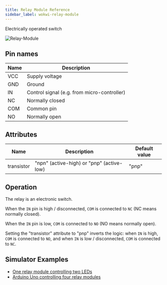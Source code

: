 ```yaml
---
title: Relay Module Reference
sidebar_label: wokwi-relay-module
---
```


Electrically operated switch

![Relay-Module](wokwi-relay-module.svg)

## Pin names

| Name | Description                                 |
| ---- | ------------------------------------------- |
| VCC  | Supply voltage                              |
| GND  | Ground                                      |
| IN   | Control signal (e.g. from micro-controller) |
| NC   | Normally closed                             |
| COM  | Common pin                                  |
| NO   | Normally open                               |

## Attributes

| Name       | Description                               | Default value |
| ---------- | ----------------------------------------- | ------------- |
| transistor | "npn" (active-high) or "pnp" (active-low) | "pnp"|

## Operation

The relay is an electronic switch.

When the `IN` pin is high / disconnected, `COM` is connected to `NC` (NC means normally closed).

When the `IN` pin is low, `COM` is connected to `NO` (NO means normally open).

Setting the "transistor" attribute to "pnp" inverts the logic: when `IN` is high, `COM` is connected to `NO`, and when `IN` is low / disconnected, `COM` is connected to `NC`.

## Simulator Examples

- [One relay module controlling two LEDs](https://wokwi.com/projects/347308007359513172)
- [Arduino Uno controlling four relay modules](https://wokwi.com/projects/398166790321189889)
